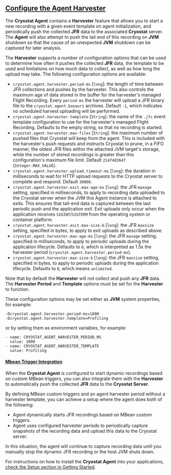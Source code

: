 ## [Configure the Agent Harvester](#configure-agent-harvester)

The **Cryostat Agent** contains a **Harvester** feature that allows you to start a new recording with a  given event template on agent initialization, and periodically push the collected **JFR** data to the associated **Cryostat** server. The **Agent** will also attempt to push the tail end of this recording on **JVM** shutdown so that the cause of an unexpected **JVM** shutdown can be captured for later analysis.

The **Harvester** supports a number of configuration options that can be used to determine how often it pushes the collected **JFR** data, the template to be used and limitations on how much data to collect, as well as how long the upload may take. The following configuration options are available:

- `cryostat.agent.harvester.period-ms` [`long`]: the length of time between JFR collections and pushes by the harvester. This also controls the maximum age of data stored in the buffer for the harvester's managed Flight Recording. Every `period-ms` the harvester will upload a JFR binary file to the `cryostat.agent.baseuri` archives. Default `-1`, which indicates no scheduled harvest uploading will be performed.
- `cryostat.agent.harvester.template` [`String`]: the name of the `.jfc` event template configuration to use for the harvester's managed Flight Recording. Defaults to the empty string, so that no recording is started.
- `cryostat.agent.harvester.max-files` [`String`]: the maximum number of pushed files that Cryostat will keep from the agent. This is included with the harvester's push requests and instructs Cryostat to prune, in a FIFO manner, the oldest JFR files within the attached JVM target's storage, while the number of stored recordings is greater than this configuration's maximum file limit. Default `2147483647` (`Integer.MAX_VALUE`).
- `cryostat.agent.harvester.upload.timeout-ms` [`long`]: the duration in milliseconds to wait for HTTP upload requests to the Cryostat server to complete and respond. Default `30000`.
- `cryostat.agent.harvester.exit.max-age-ms` [`long`]: the JFR `maxage` setting, specified in milliseconds, to apply to recording data uploaded to the Cryostat server when the JVM this Agent instance is attached to exits. This ensures that tail-end data is captured between the last periodic push and the application exit. Exit uploads only occur when the application receives `SIGINT`/`SIGTERM` from the operating system or container platform.
- `cryostat.agent.harvester.exit.max-size-b` [`long`]: the JFR `maxsize` setting, specified in bytes, to apply to exit uploads as described above.
- `cryostat.agent.harvester.max-age-ms` [`long`]: the JFR `maxage` setting, specified in milliseconds, to apply to periodic uploads during the application lifecycle. Defaults to `0`, which is interpreted as 1.5x the harvester period (`cryostat.agent.harvester.period-ms`).
- `cryostat.agent.harvester.max-size-b` [`long`]: the JFR `maxsize` setting, specified in bytes, to apply to periodic uploads during the application lifecycle. Defaults to `0`, which means `unlimited`.

Note that by default the **Harvester** will not collect and push any **JFR** data. The **Harvester Period** and **Template** options must be set for the **Harvester** to function.

These configuration options may be set either as **JVM** system properties, for example:

```
-Dcryostat.agent.harvester.period-ms=1000
-Dcryostat.agent.harvester.template=Profiling
```

or by setting them as environment variables, for example:

```
- name: CRYOSTAT_AGENT_HARVESTER_PERIOD_MS
  value: 1000
- name: CRYOSTAT_AGENT_HARVESTER_TEMPLATE  
  value: Profiling
```
#### [Mbean Trigger Integration](#mbean-trigger-integration)

When the **Cryostat Agent** is configured to start dynamic recordings based on custom MBean triggers, you can also integrate them with the **Harvester** to automatically push the collected **JFR** data to the **Cryostat Server**.

By defining MBean custom triggers and an agent harvester period without a harvester template, you can achieve a setup where the agent does both of the following:

- Agent dynamically starts JFR recordings based on MBean custom triggers.
- Agent uses configured harvester periods to periodically capture snapshots of the recording data and upload this data to the Cryostat server. 

In this situation, the agent will continue to capture recording data until you manually stop the dynamic JFR recording or the host JVM shuts down. 

For instructions on how to install the **Cryostat Agent** into your applications, [check the Setup section in Getting Started](/get-started/#using-the-cryostat-agent).
